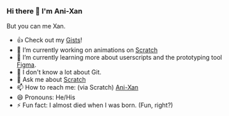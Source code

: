 ### Hi there 👋 I'm Ani-Xan 
But you can me Xan. 
- 👍 Check out my [Gists](https://gist.github.com/Ani-Xan)! 
- 🔭 I’m currently working on animations on [Scratch](https://Scrach.mit.edu/users/Ani-Xan/) 
- 🌱 I’m currently learning more about userscripts and the prototyping tool [Figma](https://www.figma.com/). 
- 🤔 I don't know a lot about Git. 
- 💬 Ask me about [Scratch](https://Scrach.mit.edu/)
- 📫 How to reach me: (via Scratch) [Ani-Xan](https://Scrach.mit.edu/users/Ani-Xan/)
- 😄 Pronouns: He/His
- ⚡ Fun fact: I almost died when I was born. (Fun, right?)
